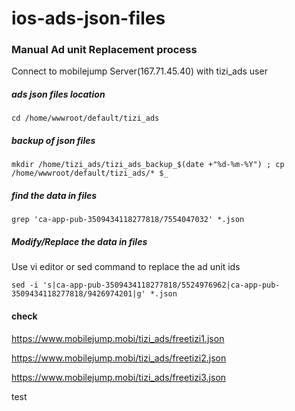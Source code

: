 # ios-ads-json-files

### Manual Ad unit Replacement process

Connect to mobilejump Server(167.71.45.40) with tizi_ads user
##### ads json files location
```cd /home/wwwroot/default/tizi_ads```
##### backup of json files
```mkdir /home/tizi_ads/tizi_ads_backup_$(date +"%d-%m-%Y") ; cp /home/wwwroot/default/tizi_ads/* $_```

##### find the data in files
```grep 'ca-app-pub-3509434118277818/7554047032' *.json```

##### Modify/Replace the data in files

Use vi editor or sed command to replace the ad unit ids

```sed -i 's|ca-app-pub-3509434118277818/5524976962|ca-app-pub-3509434118277818/9426974201|g' *.json```

#### check

https://www.mobilejump.mobi/tizi_ads/freetizi1.json

https://www.mobilejump.mobi/tizi_ads/freetizi2.json

https://www.mobilejump.mobi/tizi_ads/freetizi3.json


test
